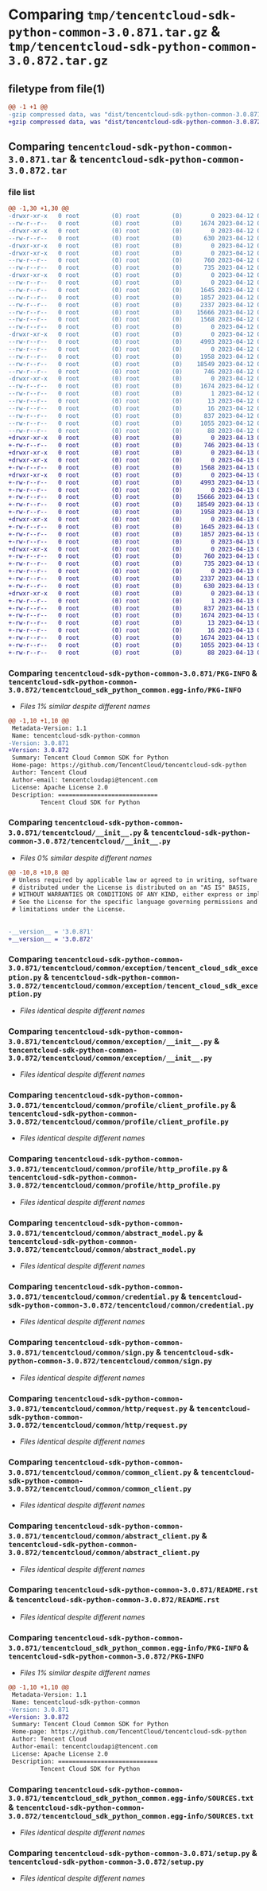 # Comparing `tmp/tencentcloud-sdk-python-common-3.0.871.tar.gz` & `tmp/tencentcloud-sdk-python-common-3.0.872.tar.gz`

## filetype from file(1)

```diff
@@ -1 +1 @@
-gzip compressed data, was "dist/tencentcloud-sdk-python-common-3.0.871.tar", last modified: Wed Apr 12 00:21:01 2023, max compression
+gzip compressed data, was "dist/tencentcloud-sdk-python-common-3.0.872.tar", last modified: Thu Apr 13 00:26:46 2023, max compression
```

## Comparing `tencentcloud-sdk-python-common-3.0.871.tar` & `tencentcloud-sdk-python-common-3.0.872.tar`

### file list

```diff
@@ -1,30 +1,30 @@
-drwxr-xr-x   0 root         (0) root         (0)        0 2023-04-12 00:21:01.000000 tencentcloud-sdk-python-common-3.0.871/
--rw-r--r--   0 root         (0) root         (0)     1674 2023-04-12 00:21:01.000000 tencentcloud-sdk-python-common-3.0.871/PKG-INFO
-drwxr-xr-x   0 root         (0) root         (0)        0 2023-04-12 00:21:01.000000 tencentcloud-sdk-python-common-3.0.871/tencentcloud/
--rw-r--r--   0 root         (0) root         (0)      630 2023-04-12 00:21:01.000000 tencentcloud-sdk-python-common-3.0.871/tencentcloud/__init__.py
-drwxr-xr-x   0 root         (0) root         (0)        0 2023-04-12 00:21:01.000000 tencentcloud-sdk-python-common-3.0.871/tencentcloud/common/
-drwxr-xr-x   0 root         (0) root         (0)        0 2023-04-12 00:21:01.000000 tencentcloud-sdk-python-common-3.0.871/tencentcloud/common/exception/
--rw-r--r--   0 root         (0) root         (0)      760 2023-04-12 00:21:01.000000 tencentcloud-sdk-python-common-3.0.871/tencentcloud/common/exception/tencent_cloud_sdk_exception.py
--rw-r--r--   0 root         (0) root         (0)      735 2023-04-12 00:21:01.000000 tencentcloud-sdk-python-common-3.0.871/tencentcloud/common/exception/__init__.py
-drwxr-xr-x   0 root         (0) root         (0)        0 2023-04-12 00:21:01.000000 tencentcloud-sdk-python-common-3.0.871/tencentcloud/common/profile/
--rw-r--r--   0 root         (0) root         (0)        0 2023-04-12 00:21:01.000000 tencentcloud-sdk-python-common-3.0.871/tencentcloud/common/profile/__init__.py
--rw-r--r--   0 root         (0) root         (0)     1645 2023-04-12 00:21:01.000000 tencentcloud-sdk-python-common-3.0.871/tencentcloud/common/profile/client_profile.py
--rw-r--r--   0 root         (0) root         (0)     1857 2023-04-12 00:21:01.000000 tencentcloud-sdk-python-common-3.0.871/tencentcloud/common/profile/http_profile.py
--rw-r--r--   0 root         (0) root         (0)     2337 2023-04-12 00:21:01.000000 tencentcloud-sdk-python-common-3.0.871/tencentcloud/common/abstract_model.py
--rw-r--r--   0 root         (0) root         (0)    15666 2023-04-12 00:21:01.000000 tencentcloud-sdk-python-common-3.0.871/tencentcloud/common/credential.py
--rw-r--r--   0 root         (0) root         (0)     1568 2023-04-12 00:21:01.000000 tencentcloud-sdk-python-common-3.0.871/tencentcloud/common/sign.py
--rw-r--r--   0 root         (0) root         (0)        0 2023-04-12 00:21:01.000000 tencentcloud-sdk-python-common-3.0.871/tencentcloud/common/__init__.py
-drwxr-xr-x   0 root         (0) root         (0)        0 2023-04-12 00:21:01.000000 tencentcloud-sdk-python-common-3.0.871/tencentcloud/common/http/
--rw-r--r--   0 root         (0) root         (0)     4993 2023-04-12 00:21:01.000000 tencentcloud-sdk-python-common-3.0.871/tencentcloud/common/http/request.py
--rw-r--r--   0 root         (0) root         (0)        0 2023-04-12 00:21:01.000000 tencentcloud-sdk-python-common-3.0.871/tencentcloud/common/http/__init__.py
--rw-r--r--   0 root         (0) root         (0)     1958 2023-04-12 00:21:01.000000 tencentcloud-sdk-python-common-3.0.871/tencentcloud/common/common_client.py
--rw-r--r--   0 root         (0) root         (0)    18549 2023-04-12 00:21:01.000000 tencentcloud-sdk-python-common-3.0.871/tencentcloud/common/abstract_client.py
--rw-r--r--   0 root         (0) root         (0)      746 2023-04-12 00:21:01.000000 tencentcloud-sdk-python-common-3.0.871/README.rst
-drwxr-xr-x   0 root         (0) root         (0)        0 2023-04-12 00:21:01.000000 tencentcloud-sdk-python-common-3.0.871/tencentcloud_sdk_python_common.egg-info/
--rw-r--r--   0 root         (0) root         (0)     1674 2023-04-12 00:21:01.000000 tencentcloud-sdk-python-common-3.0.871/tencentcloud_sdk_python_common.egg-info/PKG-INFO
--rw-r--r--   0 root         (0) root         (0)        1 2023-04-12 00:21:01.000000 tencentcloud-sdk-python-common-3.0.871/tencentcloud_sdk_python_common.egg-info/dependency_links.txt
--rw-r--r--   0 root         (0) root         (0)       13 2023-04-12 00:21:01.000000 tencentcloud-sdk-python-common-3.0.871/tencentcloud_sdk_python_common.egg-info/top_level.txt
--rw-r--r--   0 root         (0) root         (0)       16 2023-04-12 00:21:01.000000 tencentcloud-sdk-python-common-3.0.871/tencentcloud_sdk_python_common.egg-info/requires.txt
--rw-r--r--   0 root         (0) root         (0)      837 2023-04-12 00:21:01.000000 tencentcloud-sdk-python-common-3.0.871/tencentcloud_sdk_python_common.egg-info/SOURCES.txt
--rw-r--r--   0 root         (0) root         (0)     1055 2023-04-12 00:21:01.000000 tencentcloud-sdk-python-common-3.0.871/setup.py
--rw-r--r--   0 root         (0) root         (0)       88 2023-04-12 00:21:01.000000 tencentcloud-sdk-python-common-3.0.871/setup.cfg
+drwxr-xr-x   0 root         (0) root         (0)        0 2023-04-13 00:26:46.000000 tencentcloud-sdk-python-common-3.0.872/
+-rw-r--r--   0 root         (0) root         (0)      746 2023-04-13 00:26:46.000000 tencentcloud-sdk-python-common-3.0.872/README.rst
+drwxr-xr-x   0 root         (0) root         (0)        0 2023-04-13 00:26:46.000000 tencentcloud-sdk-python-common-3.0.872/tencentcloud/
+drwxr-xr-x   0 root         (0) root         (0)        0 2023-04-13 00:26:46.000000 tencentcloud-sdk-python-common-3.0.872/tencentcloud/common/
+-rw-r--r--   0 root         (0) root         (0)     1568 2023-04-13 00:26:46.000000 tencentcloud-sdk-python-common-3.0.872/tencentcloud/common/sign.py
+drwxr-xr-x   0 root         (0) root         (0)        0 2023-04-13 00:26:46.000000 tencentcloud-sdk-python-common-3.0.872/tencentcloud/common/http/
+-rw-r--r--   0 root         (0) root         (0)     4993 2023-04-13 00:26:46.000000 tencentcloud-sdk-python-common-3.0.872/tencentcloud/common/http/request.py
+-rw-r--r--   0 root         (0) root         (0)        0 2023-04-13 00:26:46.000000 tencentcloud-sdk-python-common-3.0.872/tencentcloud/common/http/__init__.py
+-rw-r--r--   0 root         (0) root         (0)    15666 2023-04-13 00:26:46.000000 tencentcloud-sdk-python-common-3.0.872/tencentcloud/common/credential.py
+-rw-r--r--   0 root         (0) root         (0)    18549 2023-04-13 00:26:46.000000 tencentcloud-sdk-python-common-3.0.872/tencentcloud/common/abstract_client.py
+-rw-r--r--   0 root         (0) root         (0)     1958 2023-04-13 00:26:46.000000 tencentcloud-sdk-python-common-3.0.872/tencentcloud/common/common_client.py
+drwxr-xr-x   0 root         (0) root         (0)        0 2023-04-13 00:26:46.000000 tencentcloud-sdk-python-common-3.0.872/tencentcloud/common/profile/
+-rw-r--r--   0 root         (0) root         (0)     1645 2023-04-13 00:26:46.000000 tencentcloud-sdk-python-common-3.0.872/tencentcloud/common/profile/client_profile.py
+-rw-r--r--   0 root         (0) root         (0)     1857 2023-04-13 00:26:46.000000 tencentcloud-sdk-python-common-3.0.872/tencentcloud/common/profile/http_profile.py
+-rw-r--r--   0 root         (0) root         (0)        0 2023-04-13 00:26:46.000000 tencentcloud-sdk-python-common-3.0.872/tencentcloud/common/profile/__init__.py
+drwxr-xr-x   0 root         (0) root         (0)        0 2023-04-13 00:26:46.000000 tencentcloud-sdk-python-common-3.0.872/tencentcloud/common/exception/
+-rw-r--r--   0 root         (0) root         (0)      760 2023-04-13 00:26:46.000000 tencentcloud-sdk-python-common-3.0.872/tencentcloud/common/exception/tencent_cloud_sdk_exception.py
+-rw-r--r--   0 root         (0) root         (0)      735 2023-04-13 00:26:46.000000 tencentcloud-sdk-python-common-3.0.872/tencentcloud/common/exception/__init__.py
+-rw-r--r--   0 root         (0) root         (0)        0 2023-04-13 00:26:46.000000 tencentcloud-sdk-python-common-3.0.872/tencentcloud/common/__init__.py
+-rw-r--r--   0 root         (0) root         (0)     2337 2023-04-13 00:26:46.000000 tencentcloud-sdk-python-common-3.0.872/tencentcloud/common/abstract_model.py
+-rw-r--r--   0 root         (0) root         (0)      630 2023-04-13 00:26:46.000000 tencentcloud-sdk-python-common-3.0.872/tencentcloud/__init__.py
+drwxr-xr-x   0 root         (0) root         (0)        0 2023-04-13 00:26:46.000000 tencentcloud-sdk-python-common-3.0.872/tencentcloud_sdk_python_common.egg-info/
+-rw-r--r--   0 root         (0) root         (0)        1 2023-04-13 00:26:46.000000 tencentcloud-sdk-python-common-3.0.872/tencentcloud_sdk_python_common.egg-info/dependency_links.txt
+-rw-r--r--   0 root         (0) root         (0)      837 2023-04-13 00:26:46.000000 tencentcloud-sdk-python-common-3.0.872/tencentcloud_sdk_python_common.egg-info/SOURCES.txt
+-rw-r--r--   0 root         (0) root         (0)     1674 2023-04-13 00:26:46.000000 tencentcloud-sdk-python-common-3.0.872/tencentcloud_sdk_python_common.egg-info/PKG-INFO
+-rw-r--r--   0 root         (0) root         (0)       13 2023-04-13 00:26:46.000000 tencentcloud-sdk-python-common-3.0.872/tencentcloud_sdk_python_common.egg-info/top_level.txt
+-rw-r--r--   0 root         (0) root         (0)       16 2023-04-13 00:26:46.000000 tencentcloud-sdk-python-common-3.0.872/tencentcloud_sdk_python_common.egg-info/requires.txt
+-rw-r--r--   0 root         (0) root         (0)     1674 2023-04-13 00:26:46.000000 tencentcloud-sdk-python-common-3.0.872/PKG-INFO
+-rw-r--r--   0 root         (0) root         (0)     1055 2023-04-13 00:26:46.000000 tencentcloud-sdk-python-common-3.0.872/setup.py
+-rw-r--r--   0 root         (0) root         (0)       88 2023-04-13 00:26:46.000000 tencentcloud-sdk-python-common-3.0.872/setup.cfg
```

### Comparing `tencentcloud-sdk-python-common-3.0.871/PKG-INFO` & `tencentcloud-sdk-python-common-3.0.872/tencentcloud_sdk_python_common.egg-info/PKG-INFO`

 * *Files 1% similar despite different names*

```diff
@@ -1,10 +1,10 @@
 Metadata-Version: 1.1
 Name: tencentcloud-sdk-python-common
-Version: 3.0.871
+Version: 3.0.872
 Summary: Tencent Cloud Common SDK for Python
 Home-page: https://github.com/TencentCloud/tencentcloud-sdk-python
 Author: Tencent Cloud
 Author-email: tencentcloudapi@tencent.com
 License: Apache License 2.0
 Description: ============================
         Tencent Cloud SDK for Python
```

### Comparing `tencentcloud-sdk-python-common-3.0.871/tencentcloud/__init__.py` & `tencentcloud-sdk-python-common-3.0.872/tencentcloud/__init__.py`

 * *Files 0% similar despite different names*

```diff
@@ -10,8 +10,8 @@
 # Unless required by applicable law or agreed to in writing, software
 # distributed under the License is distributed on an "AS IS" BASIS,
 # WITHOUT WARRANTIES OR CONDITIONS OF ANY KIND, either express or implied.
 # See the License for the specific language governing permissions and
 # limitations under the License.
 
 
-__version__ = '3.0.871'
+__version__ = '3.0.872'
```

### Comparing `tencentcloud-sdk-python-common-3.0.871/tencentcloud/common/exception/tencent_cloud_sdk_exception.py` & `tencentcloud-sdk-python-common-3.0.872/tencentcloud/common/exception/tencent_cloud_sdk_exception.py`

 * *Files identical despite different names*

### Comparing `tencentcloud-sdk-python-common-3.0.871/tencentcloud/common/exception/__init__.py` & `tencentcloud-sdk-python-common-3.0.872/tencentcloud/common/exception/__init__.py`

 * *Files identical despite different names*

### Comparing `tencentcloud-sdk-python-common-3.0.871/tencentcloud/common/profile/client_profile.py` & `tencentcloud-sdk-python-common-3.0.872/tencentcloud/common/profile/client_profile.py`

 * *Files identical despite different names*

### Comparing `tencentcloud-sdk-python-common-3.0.871/tencentcloud/common/profile/http_profile.py` & `tencentcloud-sdk-python-common-3.0.872/tencentcloud/common/profile/http_profile.py`

 * *Files identical despite different names*

### Comparing `tencentcloud-sdk-python-common-3.0.871/tencentcloud/common/abstract_model.py` & `tencentcloud-sdk-python-common-3.0.872/tencentcloud/common/abstract_model.py`

 * *Files identical despite different names*

### Comparing `tencentcloud-sdk-python-common-3.0.871/tencentcloud/common/credential.py` & `tencentcloud-sdk-python-common-3.0.872/tencentcloud/common/credential.py`

 * *Files identical despite different names*

### Comparing `tencentcloud-sdk-python-common-3.0.871/tencentcloud/common/sign.py` & `tencentcloud-sdk-python-common-3.0.872/tencentcloud/common/sign.py`

 * *Files identical despite different names*

### Comparing `tencentcloud-sdk-python-common-3.0.871/tencentcloud/common/http/request.py` & `tencentcloud-sdk-python-common-3.0.872/tencentcloud/common/http/request.py`

 * *Files identical despite different names*

### Comparing `tencentcloud-sdk-python-common-3.0.871/tencentcloud/common/common_client.py` & `tencentcloud-sdk-python-common-3.0.872/tencentcloud/common/common_client.py`

 * *Files identical despite different names*

### Comparing `tencentcloud-sdk-python-common-3.0.871/tencentcloud/common/abstract_client.py` & `tencentcloud-sdk-python-common-3.0.872/tencentcloud/common/abstract_client.py`

 * *Files identical despite different names*

### Comparing `tencentcloud-sdk-python-common-3.0.871/README.rst` & `tencentcloud-sdk-python-common-3.0.872/README.rst`

 * *Files identical despite different names*

### Comparing `tencentcloud-sdk-python-common-3.0.871/tencentcloud_sdk_python_common.egg-info/PKG-INFO` & `tencentcloud-sdk-python-common-3.0.872/PKG-INFO`

 * *Files 1% similar despite different names*

```diff
@@ -1,10 +1,10 @@
 Metadata-Version: 1.1
 Name: tencentcloud-sdk-python-common
-Version: 3.0.871
+Version: 3.0.872
 Summary: Tencent Cloud Common SDK for Python
 Home-page: https://github.com/TencentCloud/tencentcloud-sdk-python
 Author: Tencent Cloud
 Author-email: tencentcloudapi@tencent.com
 License: Apache License 2.0
 Description: ============================
         Tencent Cloud SDK for Python
```

### Comparing `tencentcloud-sdk-python-common-3.0.871/tencentcloud_sdk_python_common.egg-info/SOURCES.txt` & `tencentcloud-sdk-python-common-3.0.872/tencentcloud_sdk_python_common.egg-info/SOURCES.txt`

 * *Files identical despite different names*

### Comparing `tencentcloud-sdk-python-common-3.0.871/setup.py` & `tencentcloud-sdk-python-common-3.0.872/setup.py`

 * *Files identical despite different names*

